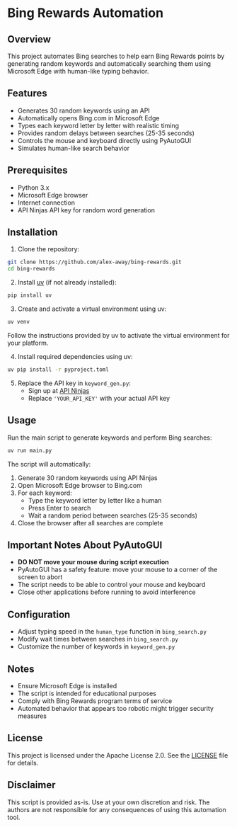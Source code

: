 # Bing Rewards Automation

## Overview
This project automates Bing searches to help earn Bing Rewards points by generating random keywords and automatically searching them using Microsoft Edge with human-like typing behavior.

## Features
- Generates 30 random keywords using an API
- Automatically opens Bing.com in Microsoft Edge
- Types each keyword letter by letter with realistic timing
- Provides random delays between searches (25-35 seconds)
- Controls the mouse and keyboard directly using PyAutoGUI
- Simulates human-like search behavior

## Prerequisites
- Python 3.x
- Microsoft Edge browser
- Internet connection
- API Ninjas API key for random word generation

## Installation

1. Clone the repository:
```bash
git clone https://github.com/alex-away/bing-rewards.git
cd bing-rewards
```

2. Install [uv](https://docs.astral.sh/uv/getting-started/installation/) (if not already installed):
```bash
pip install uv
```

3. Create and activate a virtual environment using uv:
```bash
uv venv
```

Follow the instructions provided by uv to activate the virtual environment for your platform.

4. Install required dependencies using uv:
```bash
uv pip install -r pyproject.toml
```

5. Replace the API key in `keyword_gen.py`:
   - Sign up at [API Ninjas](https://api-ninjas.com/api/randomword)
   - Replace `'YOUR_API_KEY'` with your actual API key

## Usage

Run the main script to generate keywords and perform Bing searches:
```bash
uv run main.py
```

The script will automatically:
1. Generate 30 random keywords using API Ninjas
2. Open Microsoft Edge browser to Bing.com
3. For each keyword:
   - Type the keyword letter by letter like a human
   - Press Enter to search
   - Wait a random period between searches (25-35 seconds)
4. Close the browser after all searches are complete

## Important Notes About PyAutoGUI
- **DO NOT move your mouse during script execution**
- PyAutoGUI has a safety feature: move your mouse to a corner of the screen to abort
- The script needs to be able to control your mouse and keyboard
- Close other applications before running to avoid interference

## Configuration
- Adjust typing speed in the `human_type` function in `bing_search.py`
- Modify wait times between searches in `bing_search.py`
- Customize the number of keywords in `keyword_gen.py`

## Notes
- Ensure Microsoft Edge is installed
- The script is intended for educational purposes
- Comply with Bing Rewards program terms of service
- Automated behavior that appears too robotic might trigger security measures

## License
This project is licensed under the Apache License 2.0. See the [LICENSE](LICENSE) file for details.

## Disclaimer
This script is provided as-is. Use at your own discretion and risk. The authors are not responsible for any consequences of using this automation tool.